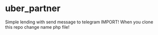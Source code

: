 # uber_partner
Simple lending with send message to telegram
IMPORT! When you clone this repo change name php file! 
